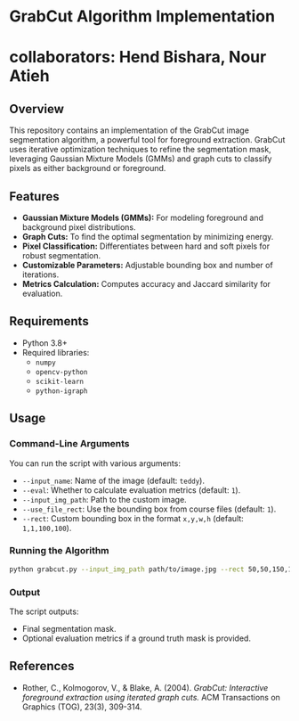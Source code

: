 # GrabCut Algorithm Implementation

# collaborators: Hend Bishara, Nour Atieh 

## Overview

This repository contains an implementation of the GrabCut image segmentation algorithm, a powerful tool for foreground extraction. GrabCut uses iterative optimization techniques to refine the segmentation mask, leveraging Gaussian Mixture Models (GMMs) and graph cuts to classify pixels as either background or foreground.

## Features
- **Gaussian Mixture Models (GMMs):** For modeling foreground and background pixel distributions.
- **Graph Cuts:** To find the optimal segmentation by minimizing energy.
- **Pixel Classification:** Differentiates between hard and soft pixels for robust segmentation.
- **Customizable Parameters:** Adjustable bounding box and number of iterations.
- **Metrics Calculation:** Computes accuracy and Jaccard similarity for evaluation.

## Requirements
- Python 3.8+
- Required libraries:
  - `numpy`
  - `opencv-python`
  - `scikit-learn`
  - `python-igraph`


## Usage
### Command-Line Arguments
You can run the script with various arguments:
- `--input_name`: Name of the image (default: `teddy`).
- `--eval`: Whether to calculate evaluation metrics (default: `1`).
- `--input_img_path`: Path to the custom image.
- `--use_file_rect`: Use the bounding box from course files (default: `1`).
- `--rect`: Custom bounding box in the format `x,y,w,h` (default: `1,1,100,100`).

### Running the Algorithm
```bash
python grabcut.py --input_img_path path/to/image.jpg --rect 50,50,150,150
```

### Output
The script outputs:
- Final segmentation mask.
- Optional evaluation metrics if a ground truth mask is provided.

## References
- Rother, C., Kolmogorov, V., & Blake, A. (2004). *GrabCut: Interactive foreground extraction using iterated graph cuts.* ACM Transactions on Graphics (TOG), 23(3), 309-314.

